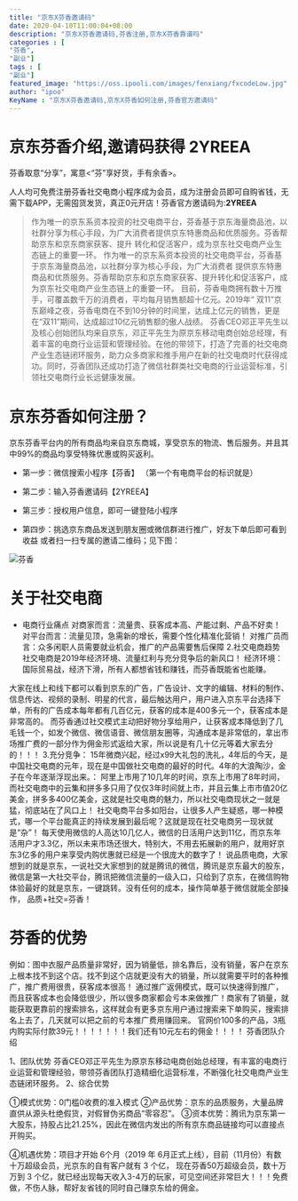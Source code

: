 ```yaml
---
title: "京东X芬香邀请码"
date: 2020-04-10T11:00:04+08:00
description: "京东X芬香邀请码,芬香注册,京东X芬香靠谱吗"
categories : [
"芬香",
"副业"]
tags : [
"副业"]
featured_image: "https://oss.ipooli.com/images/fenxiang/fxcodeLow.jpg"
author: "ipoo"
KeyName : "京东X芬香邀请码,京东X芬香如何注册,芬香官方邀请码"
---
```




# 京东芬香介绍,邀请码获得  **2YREEA**


   芬香取意“分享”，寓意<“芬”享好货，手有余香>。

   人人均可免费注册芬香社交电商小程序成为会员，成为注册会员即可自购省钱，无需下载APP，无需囤货发货，真正0元开店！芬香官方邀请码为:**2YREEA**
> 作为唯一的京东系资本投资的社交电商平台，芬香基于京东海量商品池，以社群分享为核心手段，为广大消费者提供京东特惠商品和优质服务。芬香帮助京东和京东商家获客、提升	转化和促活客户，成为京东社交电商产业生态链上的重要一环。  作为唯一的京东系资本投资的社交电商平台，芬香基于京东海量商品池，以社群分享为核心手段，为广大消费者	提供京东特惠商品和优质服务。芬香帮助京东和京东商家获客、提升转化和促活客户，成为京东社交电商产业生态链上的重要一环。
   目前，芬香电商拥有数十万推手，可覆盖数千万的消费者，平均每月销售额超十亿元。2019年“ 双11”京东巅峰之夜，芬香电商在不到10分钟的时间里，达成上亿元的销售，更是在“双11”期间，达成超过10亿元销售额的傲人战绩。
   芬香CEO邓正平先生以及核心创始团队均来自京东，邓正平先生为原京东移动电商创始总经理，有着丰富的电商行业运营和管理经验。在他的带领下，打造了完善的社交电商产业生态链闭环服务，助力众多商家和推手用户在新的社交电商时代获得成功。同时，芬香团队还成功打造了微信社群类社交电商的行业运营标准，引领社交电商行业长远健康发展。	
   
    
# 京东芬香如何注册？ 
 京东芬香平台内的所有商品均来自京东商城，享受京东的物流、售后服务。并且其中99%的商品均享受特殊优惠或购买返利。 

- 第一步：微信搜索小程序【芬香】 （第一个有电商平台的标识就是）

- 第二步：输入芬香邀请码【2YREEA】

- 第三步：授权用户信息，即可一键登陆小程序

- 第四步：挑选京东商品发送到朋友圈或微信群进行推广，好友下单后即可看到收益 或者扫一扫专属的邀请二维码；见下图：

![芬香](https://oss.ipooli.com/images/fenxiang/fxcodeHigh.png "芬香")

                
# 关于社交电商
- 电商行业痛点 对商家而言：流量贵、获客成本高、产能过剩、产品不好卖！  对平台而言：流量见顶，急需新的增长，需要个性化精准化营销！  对推广员而言：众多闲职人员需要就业机会，推广的产品需要售后保障 2.社交电商趋势 社交电商是2019年经济环境、流量红利与充分竞争后的新风口！  经济环境：国际贸易战，经济下滑，所有人都想省钱和赚钱，而芬香既能省也能赚。
 
 大家在线上和线下都可以看到京东的广告，广告设计、文字的编辑、材料的制作、信息传达、视频的录制、明星的代言，最后触达用户，用户进入京东平台选择下单，所有的广告成本每年都有几百亿元，获客的成本是400多元一个，获客成本是非常高的。 而芬香通过社交模式主动把好物分享给用户，让获客成本降低到了几毛钱一个，如发个微信、微信语音、微信朋友圈等，沟通成本是非常低的，拿出市场推广费的一部分作为佣金形式返给大家，所以说是有几十亿元等着大家去分的！！！ 
 3.充分竞争：  15年微商兴起，经过x99大礼包的洗礼，4年后的今天，是中国社交电商的元年，现在是中国做社交电商的最好的时代。4年的大浪陶沙，金子在今年逐渐浮现出来。： 阿里上市用了10几年的时间，京东上市用了8年时间，而社交电商中的云集和拼多多只用了仅仅3年时间就上市，并且云集上市市值20亿美金，拼多多400亿美金，这就是社交电商的魅力，所以社交电商现状之一就是猛，彻底站在了风口上！ 社交电商平台多如阳台，让很多人产生疑惑，哪一种模式，哪一个平台能真正的持续发展到最后呢？这就是现在社交电商另一现状就是“杂”！ 每天使用微信的人高达10几亿人，微信的日活用户达到11亿，而京东年活用户才3.3亿，所以未来市场还很大，特别大，不用去拓展新的用户，就用好京东3亿多的用户来享受内购优惠就已经是一个很庞大的数字了！ 
 说品质电商，大家想到的就是京东，一说社交大家想到的就是腾讯的微信，腾讯是京东最大的股东，微信是第一大社交平台，腾讯把微信流量的一级入口，只给到了京东，在微信购物体验最好的就是京东，一键跳转。没有任何的成本，操作简单基于微信就能全部操作， 品质+社交=芬香！ 
 
 
 
# 芬香的优势  
 例如：图中衣服产品质量非常好，因为销量低，排名靠后，没有销量，客户在京东上根本找不到这个店。找不到这个店就更没有大的销量，所以就需要平时的各种推广，推广费用很贵，获客成本很高！ 
 通过推广返佣模式，既可以快速得到推广，而且获客成本也会降低很少，所以很多商家都会亏本来做推广！商家有了销量，就能获取更靠前的搜索排名，这样就会有更多京东用户通过搜索来下单购买，搜索排名上去了，几天就可以把之前的亏本推广费用赚回来。 
 官网价100多的产品，3瓶内购实际付款39元！！！！！！！我们还有10元左右的佣金！！！！
芬香团队介绍


 1、团队优势 芬香CEO邓正平先生为原京东移动电商创始总经理，有丰富的电商行业运营和管理经验，带领芬香团队打造精细化运营标准，不断强化社交电商产业生态链闭环服务。 
 2、综合优势 

 ①模式优势：0门槛0收费的准入模式
②产品优势：京东的品质服务，大量品牌直供从源头杜绝假货，对假冒伪劣商品“零容忍”。
③资本优势：腾讯为京东第一大股东，持股占比21.25%，因此在微信内发出的所有京东商品链接均可以直接点开购买。 
 
④机遇优势：项目才开始 6个月（2019 年 6月正式上线），目前（11月份）有数十万超级会员，光京东的自有客户就有 3 个亿， 现在芬香50万超级会员，数十万万到 3 个亿，就已经出现每天收入3-4万的玩家，可见空间还非常巨大！！！免费做，不伤人脉，帮好友省钱的同时自己赚京东给的佣金。

<script src="https://my.openwrite.cn/js/readmore.js" type="text/javascript"></script>
<script>
    const btw = new BTWPlugin();
    btw.init({
        id: 'container',
        blogId: '21660-1587706125113-590',
        name: 'Ipoo',
        qrcode: 'http://oss.ipooli.com/images/%E5%85%AC%E4%BC%97%E5%8F%B7code.jpg',
        keyword: 'ipoo',
    });
</script>
